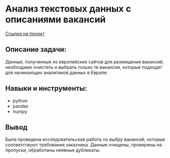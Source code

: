 # Анализ текстовых данных с описаниями вакансий  
[Ссылка на проект](http://localhost:8888/notebooks/HR%20Data%20cleaning.ipynb#)
## Описание задачи:
Данные, полученные из европейских сайтов для размещения вакансий, необходимо очистить и выбрать только те вакансии, которые подходят для начинающих аналитиков данных в Европе.  

## Навыки и инструменты:  
- python
- pandas
- numpy
## Вывод  
Была проведена исследовательская работа по выбру вакансий, которые соответствуют требования заказчика. Данные очищены, проверены на пропуски, обработаны неявные дубликаты.
